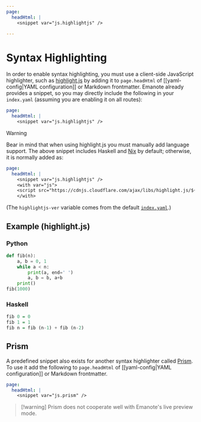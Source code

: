 ```yaml
---
page:
  headHtml: |
    <snippet var="js.highlightjs" />

---
```

# Syntax Highlighting

In order to enable syntax highlighting, you must use a client-side JavaScript highlighter, such as [highlight.js](https://highlightjs.org/) by adding it to `page.headHtml` of [[yaml-config|YAML configuration]] or Markdown frontmatter. Emanote already provides a snippet, so you may directly include the following in your `index.yaml` (assuming you are enabling it on all routes):

```yaml
page:
  headHtml: |
    <snippet var="js.highlightjs" />
```

> [!warning] 
> Bear in mind that when using highlight.js you must manually add language support. The above snippet includes Haskell and [Nix](https://nixos.asia) by default; otherwise, it is normally added as:
>
> ```yaml
> page:
>   headHtml: |
>     <snippet var="js.highlightjs" />
>     <with var="js">
>     <script src="https://cdnjs.cloudflare.com/ajax/libs/highlight.js/${value:highlightjs-ver}/languages/haskell.min.js"></script>
>     </with>
> ```
> 
> (The `highlightjs-ver` variable comes from the default [`index.yaml`](https://github.com/srid/emanote/blob/master/emanote/default/index.yaml).)

## Example (highlight.js)

### Python

```python
def fib(n):
    a, b = 0, 1
    while a < n:
        print(a, end=' ')
        a, b = b, a+b
    print()
fib(1000)
```

### Haskell

```haskell
fib 0 = 0
fib 1 = 1
fib n = fib (n-1) + fib (n-2)
```

## Prism

A predefined snippet also exists for another syntax highlighter called [Prism](https://prismjs.com/). To use it add the following to `page.headHtml` of [[yaml-config|YAML configuration]] or Markdown frontmatter.

```yaml
page:
  headHtml: |
    <snippet var="js.prism" />
```

> [!warning] Prism does not cooperate well with Emanote's live preview mode.